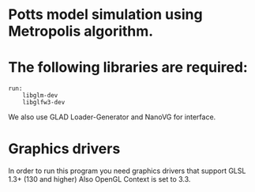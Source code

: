 # Potts model simulation using Metropolis algorithm.

# The following libraries are required:
	run:
		libglm-dev
		libglfw3-dev

We also use GLAD Loader-Generator and NanoVG for interface.

# Graphics drivers
In order to run this program you need graphics drivers that support GLSL 1.3+ (130 and higher)
Also OpenGL Context is set to 3.3.
